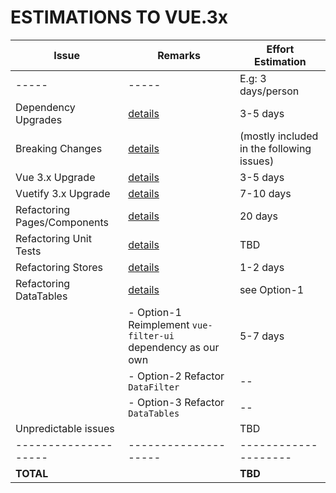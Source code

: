 # ESTIMATIONS TO VUE.3x

| Issue                        | Remarks                           | Effort Estimation    |
| ---------------------------- | --------------------------------- | -------------------- |
| -----                        | -----                             | E.g: 3 days/person   |
| Dependency Upgrades          | [details](DEPENDENCY-UPGRADES.md) | 3-5 days        |
| Breaking Changes             | [details](BREAKING-CHANGES.md)    | (mostly included in the following issues)                 |
| Vue 3.x Upgrade              | [details](VUE3-UPGRADE.md)        | 3-5 days                                                  |
| Vuetify 3.x Upgrade          | [details](VUETIFY-UPGRADE.md)     | 7-10 days                                                 |
| Refactoring Pages/Components | [details](FilesToBeRefactored.md) | 20 days                  |
| Refactoring Unit Tests       | [details](TESTING.md)             | TBD                  |
| Refactoring Stores           | [details](STORE-REFACTORING.md)   | 1-2 days                  |
| Refactoring DataTables       | [details](DATA-TABLES.md)         | see Option-1                 |
|                              | - Option-1 Reimplement `vue-filter-ui` dependency as our own | 5-7 days                  |
|                              | - Option-2 Refactor `DataFilter`  | --                  |
|                              | - Option-3 Refactor `DataTables`  | --                  |
| Unpredictable issues         |                                   | TBD                  |
| --------------------         | --------------------              | -------------------- |
| **TOTAL**                    |                                   | **TBD**              |
